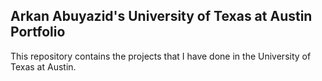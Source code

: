 ## Arkan Abuyazid's University of Texas at Austin Portfolio

This repository contains the projects that I have done in the University of Texas at Austin.
